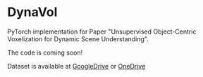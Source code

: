 # DynaVol
PyTorch implementation for Paper "Unsupervised Object-Centric Voxelization for Dynamic Scene Understanding".

The code is coming soon!

Dataset is available at [GoogleDrive](https://drive.google.com/drive/folders/1rADezOEG3WwMidwQkWQBdGTGiW2Y1Q2K?usp=sharing) or [OneDrive](https://sjtueducn-my.sharepoint.com/:f:/g/personal/zhao-yan-peng_sjtu_edu_cn/ErPjQahfAtFGsj74okb-dKQBSr0DUNKLQM4OFV3cfyCjOQ?e=vkwLDB)
